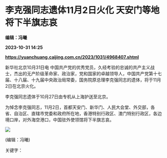 # 李克强同志遗体11月2日火化 天安门等地将下半旗志哀
**编辑：冯曦**

**2023-10-31 14:25**

**https://yuanchuang.caijing.com.cn/2023/1031/4968407.shtml**

新华社北京10月31日电 中国共产党的优秀党员，久经考验的忠诚的共产主义战士，杰出的无产阶级革命家、政治家，党和国家的卓越领导人，中国共产党第十七届、十八届、十九届中央政治局常委，国务院原总理李克强同志的遗体，将于11月2日在北京火化。

李克强同志遗体于10月27日由专机从上海护送至北京。

为悼念李克强同志，11月2日，首都天安门、新华门、人民大会堂、外交部，各省、自治区、直辖市党委和政府所在地，香港特别行政区、澳门特别行政区，各边境口岸，对外海空港口，中国驻外使领馆将下半旗志哀。

![](https://tx1.cdn.caijing.com.cn/2014-03-27/114048455.jpg)

(编辑：冯曦)

关键字：